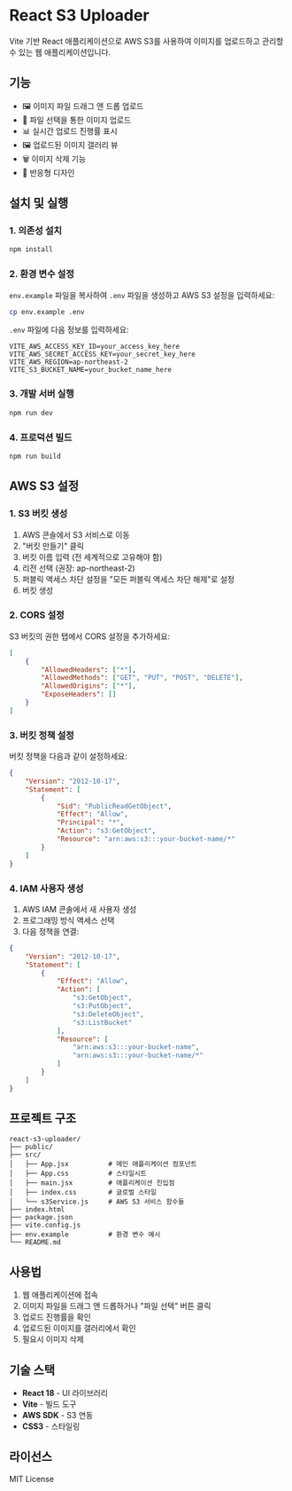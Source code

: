 # React S3 Uploader

Vite 기반 React 애플리케이션으로 AWS S3를 사용하여 이미지를 업로드하고 관리할 수 있는 웹 애플리케이션입니다.

## 기능

- 🖼️ 이미지 파일 드래그 앤 드롭 업로드
- 📁 파일 선택을 통한 이미지 업로드
- 📊 실시간 업로드 진행률 표시
- 🖼️ 업로드된 이미지 갤러리 뷰
- 🗑️ 이미지 삭제 기능
- 📱 반응형 디자인

## 설치 및 실행

### 1. 의존성 설치

```bash
npm install
```

### 2. 환경 변수 설정

`env.example` 파일을 복사하여 `.env` 파일을 생성하고 AWS S3 설정을 입력하세요:

```bash
cp env.example .env
```

`.env` 파일에 다음 정보를 입력하세요:

```env
VITE_AWS_ACCESS_KEY_ID=your_access_key_here
VITE_AWS_SECRET_ACCESS_KEY=your_secret_key_here
VITE_AWS_REGION=ap-northeast-2
VITE_S3_BUCKET_NAME=your_bucket_name_here
```

### 3. 개발 서버 실행

```bash
npm run dev
```

### 4. 프로덕션 빌드

```bash
npm run build
```

## AWS S3 설정

### 1. S3 버킷 생성

1. AWS 콘솔에서 S3 서비스로 이동
2. "버킷 만들기" 클릭
3. 버킷 이름 입력 (전 세계적으로 고유해야 함)
4. 리전 선택 (권장: ap-northeast-2)
5. 퍼블릭 액세스 차단 설정을 "모든 퍼블릭 액세스 차단 해제"로 설정
6. 버킷 생성

### 2. CORS 설정

S3 버킷의 권한 탭에서 CORS 설정을 추가하세요:

```json
[
    {
        "AllowedHeaders": ["*"],
        "AllowedMethods": ["GET", "PUT", "POST", "DELETE"],
        "AllowedOrigins": ["*"],
        "ExposeHeaders": []
    }
]
```

### 3. 버킷 정책 설정

버킷 정책을 다음과 같이 설정하세요:

```json
{
    "Version": "2012-10-17",
    "Statement": [
        {
            "Sid": "PublicReadGetObject",
            "Effect": "Allow",
            "Principal": "*",
            "Action": "s3:GetObject",
            "Resource": "arn:aws:s3:::your-bucket-name/*"
        }
    ]
}
```

### 4. IAM 사용자 생성

1. AWS IAM 콘솔에서 새 사용자 생성
2. 프로그래밍 방식 액세스 선택
3. 다음 정책을 연결:

```json
{
    "Version": "2012-10-17",
    "Statement": [
        {
            "Effect": "Allow",
            "Action": [
                "s3:GetObject",
                "s3:PutObject",
                "s3:DeleteObject",
                "s3:ListBucket"
            ],
            "Resource": [
                "arn:aws:s3:::your-bucket-name",
                "arn:aws:s3:::your-bucket-name/*"
            ]
        }
    ]
}
```

## 프로젝트 구조

```
react-s3-uploader/
├── public/
├── src/
│   ├── App.jsx          # 메인 애플리케이션 컴포넌트
│   ├── App.css          # 스타일시트
│   ├── main.jsx         # 애플리케이션 진입점
│   ├── index.css        # 글로벌 스타일
│   └── s3Service.js     # AWS S3 서비스 함수들
├── index.html
├── package.json
├── vite.config.js
├── env.example          # 환경 변수 예시
└── README.md
```

## 사용법

1. 웹 애플리케이션에 접속
2. 이미지 파일을 드래그 앤 드롭하거나 "파일 선택" 버튼 클릭
3. 업로드 진행률을 확인
4. 업로드된 이미지를 갤러리에서 확인
5. 필요시 이미지 삭제

## 기술 스택

- **React 18** - UI 라이브러리
- **Vite** - 빌드 도구
- **AWS SDK** - S3 연동
- **CSS3** - 스타일링

## 라이선스

MIT License
